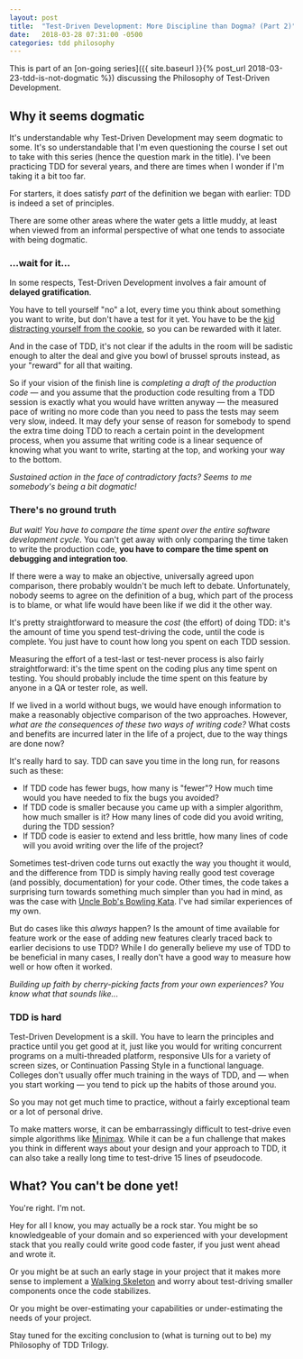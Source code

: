 ```yaml
---
layout: post
title:  "Test-Driven Development: More Discipline than Dogma? (Part 2)"
date:   2018-03-28 07:31:00 -0500
categories: tdd philosophy
---
```


This is part of an [on-going series]({{ site.baseurl }}{% post_url 2018-03-23-tdd-is-not-dogmatic %}) discussing the Philosophy of Test-Driven Development.


## Why it seems dogmatic

It's understandable why Test-Driven Development may seem dogmatic to some.  It's so understandable that I'm even questioning the course I set out to take with this series (hence the question mark in the title).  I've been practicing TDD for several years, and there are times when I wonder if I'm taking it a bit too far.

For starters, it does satisfy *part* of the definition we began with earlier: TDD is indeed a set of principles.

There are some other areas where the water gets a little muddy, at least when viewed from an informal perspective of what one tends to associate with being dogmatic.


### ...wait for it...

In some respects, Test-Driven Development involves a fair amount of **delayed gratification**.

You have to tell yourself "no" a lot, every time you think about something you want to write, but don't have a test for it yet.  You have to be the [kid distracting yourself from the cookie][delayed-gratification-experiment], so you can be rewarded with it later.  

And in the case of TDD, it's not clear if the adults in the room will be sadistic enough to alter the deal and give you bowl of brussel sprouts instead, as your "reward" for all that waiting.

So if your vision of the finish line is *completing a draft of the production code* — and you assume that the production code resulting from a TDD session is exactly what you would have written anyway — the measured pace of writing no more code than you need to pass the tests may seem very slow, indeed.  It may defy your sense of reason for somebody to spend the extra time doing TDD to reach a certain point in the development process, when you assume that writing code is a linear sequence of knowing what you want to write, starting at the top, and working your way to the bottom.

*Sustained action in the face of contradictory facts?  Seems to me somebody's being a bit dogmatic!*


### There's no ground truth

*But wait!  You have to compare the time spent over the entire software development cycle*. You can't get away with only comparing the time taken to write the production code, **you have to compare the time spent on debugging and integration too**.

If there were a way to make an objective, universally agreed upon comparison, there probably wouldn't be much left to debate.  Unfortunately, nobody seems to agree on the definition of a bug, which part of the process is to blame, or what life would have been like if we did it the other way.

It's pretty straightforward to measure the *cost* (the effort) of doing TDD: it's the amount of time you spend test-driving the code, until the code is complete.  You just have to count how long you spent on each TDD session.

Measuring the effort of a test-last or test-never process is also fairly straightforward: it's the time spent on the coding plus any time spent on testing.  You should probably include the time spent on this feature by anyone in a QA or tester role, as well.

If we lived in a world without bugs, we would have enough information to make a reasonably objective comparison of the two approaches.  However, *what are the consequences of these two ways of writing code?* What costs and benefits are incurred later in the life of a project, due to the way things are done now?

It's really hard to say.  TDD can save you time in the long run, for reasons such as these:

- If TDD code has fewer bugs, how many is "fewer"?  How much time would you have needed to fix the bugs you avoided?
- If TDD code is smaller because you came up with a simpler algorithm, how much smaller is it?  How many lines of code did you avoid writing, during the TDD session?
- If TDD code is easier to extend and less brittle, how many lines of code will you avoid writing over the life of the project?

Sometimes test-driven code turns out exactly the way you thought it would, and the difference from TDD is simply having really good test coverage (and possibly, documentation) for your code.  Other times, the code takes a surprising turn towards something much simpler than you had in mind, as was the case with [Uncle Bob's Bowling Kata][bowling-tdd].  I've had similar experiences of my own.

But do cases like this *always* happen?  Is the amount of time available for feature work or the ease of adding new features clearly traced back to earlier decisions to use TDD?  While I do generally believe my use of TDD to be beneficial in many cases, I really don't have a good way to measure how well or how often it worked.

*Building up faith by cherry-picking facts from your own experiences?  You know what that sounds like...*


### TDD is hard

Test-Driven Development is a skill.  You have to learn the principles and practice until you get good at it, just like you would for writing concurrent programs on a multi-threaded platform, responsive UIs for a variety of screen sizes, or Continuation Passing Style in a functional language.  Colleges don't usually offer much training in the ways of TDD, and — when you start working — you tend to pick up the habits of those around you.

So you may not get much time to practice, without a fairly exceptional team or a lot of personal drive.

To make matters worse, it can be embarrassingly difficult to test-drive even simple algorithms like [Minimax][minimax].  While it can be a fun challenge that makes you think in different ways about your design and your approach to TDD, it can also take a really long time to test-drive 15 lines of pseudocode.


## What? You can't be done yet!

You're right.  I'm not.

Hey for all I know, you may actually be a rock star.  You might be so knowledgeable of your domain and so experienced with your development stack that you really could write good code faster, if you just went ahead and wrote it.

Or you might be at such an early stage in your project that it makes more sense to implement a [Walking Skeleton][pryce-book] and worry about test-driving smaller components once the code stabilizes.

Or you might be over-estimating your capabilities or under-estimating the needs of your project.

Stay tuned for the exciting conclusion to (what is turning out to be) my Philosophy of TDD Trilogy.


[bowling-tdd]: https://cleancoders.com/episode/clean-code-episode-6-p2/show
[delayed-gratification-experiment]: https://en.wikipedia.org/wiki/Stanford_marshmallow_experiment
[minimax]: https://en.wikipedia.org/wiki/Minimax#Pseudocode
[pryce-book]: https://www.amazon.com/Growing-Object-Oriented-Software-Guided-Tests/dp/0321503627

